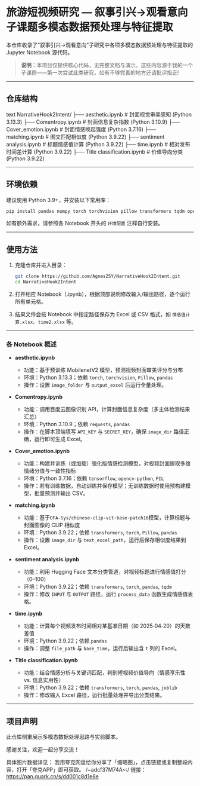# 旅游短视频研究 — 叙事引兴→观看意向子课题多模态数据预处理与特征提取

本仓库收录了“叙事引兴→观看意向”子研究中各项多模态数据预处理与特征提取的 Jupyter Notebook 源代码。

> **说明**：本项目仅提供核心代码，无完整文档与演示。这些内容源于我的一个子课题——第一次尝试此类研究，如有不够完善的地方还请批评指正!

---

## 仓库结构

text
NarrativeHook2Intent/
├── aesthetic.ipynb              # 封面视觉审美感知 (Python 3.13.3)
├── Comentropy.ipynb             # 封面信息复杂指数 (Python 3.10.9)
├── Cover_emotion.ipynb          # 封面情感唤起强度 (Python 3.7.16)
├── matching.ipynb               # 图文匹配相似度 (Python 3.9.22)
├── sentiment analysis.ipynb     # 标题情感值计算 (Python 3.9.22)
├── time.ipynb                   # 相对发布时间差计算 (Python 3.9.22)
├── Title classification.ipynb   # 价值导向分类 (Python 3.9.22)


---

## 环境依赖

建议使用 Python 3.9+，并安装以下常用库：

```bash
pip install pandas numpy torch torchvision pillow transformers tqdm openpyxl tensorflow joblib baidu-aip opencv-python requests
```

如有额外需求，请参照各 Notebook 开头的 `环境配置` 注释自行安装。

---

## 使用方法

1. 克隆仓库并进入目录：

   ```bash
   git clone https://github.com/AgnesZSY/NarrativeHook2Intent.git
   cd NarrativeHook2Intent
   ```


2. 打开相应 Notebook（.ipynb），根据顶部说明修改输入/输出路径，逐个运行所有单元格。

3. 结果文件会按 Notebook 中指定路径保存为 Excel 或 CSV 格式，如 `情感值计算.xlsx`、`time2.xlsx` 等。

---

### 各 Notebook 概述

- **aesthetic.ipynb**

  - 功能：基于预训练 MobilenetV2 模型，预测视频封面审美评分与分布
  - 环境：Python 3.13.3；依赖 `torch`, `torchvision`, `Pillow`, `pandas`
  - 操作：设置 `image_folder` 与 `output_excel` 后运行全量处理。

- **Comentropy.ipynb**

  - 功能：调用百度云图像识别 API，计算封面信息复杂度（多主体检测结果汇总）
  - 环境：Python 3.10.9；依赖 `requests`, `pandas`
  - 操作：在脚本顶端填写 `API_KEY` 与 `SECRET_KEY`，确保 `image_dir` 路径正确，运行即可生成 Excel。

- **Cover\_emotion.ipynb**

  - 功能：构建并训练（或加载）强化版情感检测模型，对视频封面提取多维情绪分值与一致性指标
  - 环境：Python 3.7.16；依赖 `tensorflow`, `opencv-python`, `PIL`
  - 操作：若有训练数据，自动训练并保存模型；无训练数据时使用预构建模型，批量预测并输出 CSV。

- **matching.ipynb**

  - 功能：基于`OFA-Sys/chinese-clip-vit-base-patch16`模型，计算标题与封面图像的 CLIP 相似度
  - 环境：Python 3.9.22；依赖 `transformers`, `torch`, `Pillow`, `pandas`
  - 操作：设置 `image_dir` 与 `text_excel_path`，运行后保存相似度结果到 Excel。

- **sentiment analysis.ipynb**

  - 功能：利用 Hugging Face 文本分类管道，对视频标题进行情感值打分（0–100）
  - 环境：Python 3.9.22；依赖 `transformers`, `torch`, `pandas`, `tqdm`
  - 操作：修改 `INPUT` 与 `OUTPUT` 路径，运行 `process_data` 函数生成情感值表格。

- **time.ipynb**

  - 功能：计算每个视频发布时间相对某基准日期（如 2025‑04‑20）的天数差值
  - 环境：Python 3.9.22；依赖 `pandas`
  - 操作：调整 `file_path` 与 `base_time`，运行后输出含 `t` 列的 Excel。

- **Title classification.ipynb**

  - 功能：结合情感分析与关键词匹配，判别短视频价值导向（情感享乐性 vs. 信息实用性）
  - 环境：Python 3.9.22；依赖 `transformers`, `torch`, `pandas`, `joblib`
  - 操作：修改输入 Excel 路径，运行批量处理并导出分类结果。

---

## 项目声明

此仓库侧重展示多模态数据处理思路与实验脚本。 

感谢关注，欢迎一起分享交流！

具体图片数据详见：
我用夸克网盘给你分享了「缩略图」，点击链接或复制整段内容，打开「夸克APP」即可获取。
/~adcf37M74A~:/
链接：https://pan.quark.cn/s/dd001c8d1e8e



